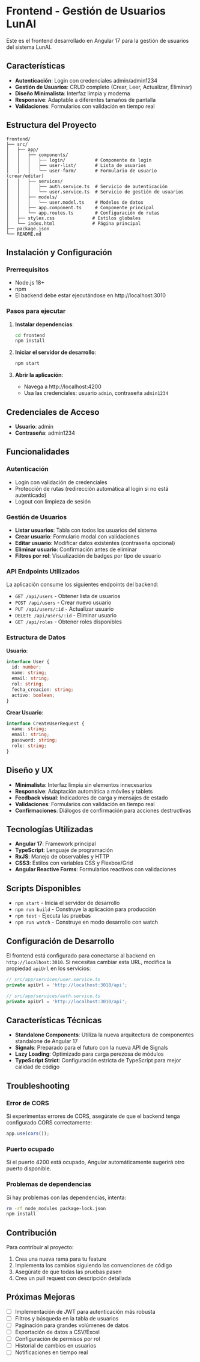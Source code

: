 # Frontend - Gestión de Usuarios LunAI

Este es el frontend desarrollado en Angular 17 para la gestión de usuarios del sistema LunAI.

## Características

- **Autenticación**: Login con credenciales admin/admin1234
- **Gestión de Usuarios**: CRUD completo (Crear, Leer, Actualizar, Eliminar)
- **Diseño Minimalista**: Interfaz limpia y moderna
- **Responsive**: Adaptable a diferentes tamaños de pantalla
- **Validaciones**: Formularios con validación en tiempo real

## Estructura del Proyecto

```
frontend/
├── src/
│   ├── app/
│   │   ├── components/
│   │   │   ├── login/           # Componente de login
│   │   │   ├── user-list/       # Lista de usuarios
│   │   │   └── user-form/       # Formulario de usuario (crear/editar)
│   │   ├── services/
│   │   │   ├── auth.service.ts  # Servicio de autenticación
│   │   │   └── user.service.ts  # Servicio de gestión de usuarios
│   │   ├── models/
│   │   │   └── user.model.ts    # Modelos de datos
│   │   ├── app.component.ts     # Componente principal
│   │   └── app.routes.ts        # Configuración de rutas
│   ├── styles.css              # Estilos globales
│   └── index.html              # Página principal
├── package.json
└── README.md
```

## Instalación y Configuración

### Prerrequisitos

- Node.js 18+
- npm
- El backend debe estar ejecutándose en http://localhost:3010

### Pasos para ejecutar

1. **Instalar dependencias**:

   ```bash
   cd frontend
   npm install
   ```

2. **Iniciar el servidor de desarrollo**:

   ```bash
   npm start
   ```

3. **Abrir la aplicación**:
   - Navega a http://localhost:4200
   - Usa las credenciales: usuario `admin`, contraseña `admin1234`

## Credenciales de Acceso

- **Usuario**: admin
- **Contraseña**: admin1234

## Funcionalidades

### Autenticación

- Login con validación de credenciales
- Protección de rutas (redirección automática al login si no está autenticado)
- Logout con limpieza de sesión

### Gestión de Usuarios

- **Listar usuarios**: Tabla con todos los usuarios del sistema
- **Crear usuario**: Formulario modal con validaciones
- **Editar usuario**: Modificar datos existentes (contraseña opcional)
- **Eliminar usuario**: Confirmación antes de eliminar
- **Filtros por rol**: Visualización de badges por tipo de usuario

### API Endpoints Utilizados

La aplicación consume los siguientes endpoints del backend:

- `GET /api/users` - Obtener lista de usuarios
- `POST /api/users` - Crear nuevo usuario
- `PUT /api/users/:id` - Actualizar usuario
- `DELETE /api/users/:id` - Eliminar usuario
- `GET /api/roles` - Obtener roles disponibles

### Estructura de Datos

**Usuario**:

```typescript
interface User {
  id: number;
  name: string;
  email: string;
  rol: string;
  fecha_creacion: string;
  activo: boolean;
}
```

**Crear Usuario**:

```typescript
interface CreateUserRequest {
  name: string;
  email: string;
  password: string;
  role: string;
}
```

## Diseño y UX

- **Minimalista**: Interfaz limpia sin elementos innecesarios
- **Responsive**: Adaptación automática a móviles y tablets
- **Feedback visual**: Indicadores de carga y mensajes de estado
- **Validaciones**: Formularios con validación en tiempo real
- **Confirmaciones**: Diálogos de confirmación para acciones destructivas

## Tecnologías Utilizadas

- **Angular 17**: Framework principal
- **TypeScript**: Lenguaje de programación
- **RxJS**: Manejo de observables y HTTP
- **CSS3**: Estilos con variables CSS y Flexbox/Grid
- **Angular Reactive Forms**: Formularios reactivos con validaciones

## Scripts Disponibles

- `npm start` - Inicia el servidor de desarrollo
- `npm run build` - Construye la aplicación para producción
- `npm test` - Ejecuta las pruebas
- `npm run watch` - Construye en modo desarrollo con watch

## Configuración de Desarrollo

El frontend está configurado para conectarse al backend en `http://localhost:3010`. Si necesitas cambiar esta URL, modifica la propiedad `apiUrl` en los servicios:

```typescript
// src/app/services/user.service.ts
private apiUrl = 'http://localhost:3010/api';

// src/app/services/auth.service.ts
private apiUrl = 'http://localhost:3010/api';
```

## Características Técnicas

- **Standalone Components**: Utiliza la nueva arquitectura de componentes standalone de Angular 17
- **Signals**: Preparado para el futuro con la nueva API de Signals
- **Lazy Loading**: Optimizado para carga perezosa de módulos
- **TypeScript Strict**: Configuración estricta de TypeScript para mejor calidad de código

## Troubleshooting

### Error de CORS

Si experimentas errores de CORS, asegúrate de que el backend tenga configurado CORS correctamente:

```javascript
app.use(cors());
```

### Puerto ocupado

Si el puerto 4200 está ocupado, Angular automáticamente sugerirá otro puerto disponible.

### Problemas de dependencias

Si hay problemas con las dependencias, intenta:

```bash
rm -rf node_modules package-lock.json
npm install
```

## Contribución

Para contribuir al proyecto:

1. Crea una nueva rama para tu feature
2. Implementa los cambios siguiendo las convenciones de código
3. Asegúrate de que todas las pruebas pasen
4. Crea un pull request con descripción detallada

## Próximas Mejoras

- [ ] Implementación de JWT para autenticación más robusta
- [ ] Filtros y búsqueda en la tabla de usuarios
- [ ] Paginación para grandes volúmenes de datos
- [ ] Exportación de datos a CSV/Excel
- [ ] Configuración de permisos por rol
- [ ] Historial de cambios en usuarios
- [ ] Notificaciones en tiempo real
